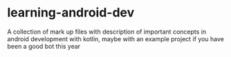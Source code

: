 # learning-android-dev
A collection of mark up files with description of important concepts in android development with kotlin, maybe with an example project if you have been a good bot this year
